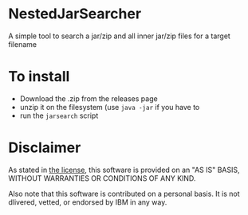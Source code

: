 # NestedJarSearcher
A simple tool to search a jar/zip and all inner jar/zip files for a target filename

# To install
- Download the .zip from the releases page
- unzip it on the filesystem (use `java -jar` if you have to
- run the `jarsearch` script

# Disclaimer
As stated in [the license](LICENSE), this software is provided on an "AS IS" BASIS,
WITHOUT WARRANTIES OR CONDITIONS OF ANY KIND.

Also note that this software is contributed on a personal basis. It is not dlivered,
vetted, or endorsed by IBM in any way.

